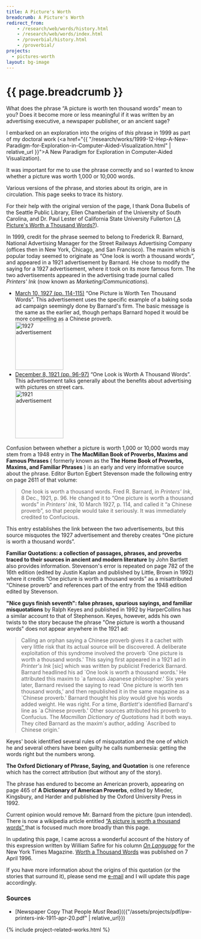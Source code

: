 ```yaml
---
title: A Picture's Worth
breadcrumb: A Picture's Worth
redirect_from:
    - /research/web/words/history.html
    - /research/web/words/index.html
    - /proverbial/history.html
    - /proverbial/
projects:
  - pictures-worth
layout: bg-image
---
```

# {{ page.breadcrumb }}

What does the phrase &ldquo;A picture is worth ten thousand words&rdquo; mean to you?
Does it become more or less meaningful if it was written by an
advertising executive, a newspaper publisher, or an ancient sage?

I embarked on an exploration into the origins of <em>this</em> phrase in 1999
as part of my doctoral work
(<a href="{{ "/research/works/1999-12-Hep-A-New-Paradigm-for-Exploration-in-Computer-Aided-Visualization.html" | relative_url }}">A New Paradigm for Exploration in Computer-Aided Visualization</a>).

It was important for me to use the phrase correctly and so
I wanted to know whether a picture was worth 1,000 or 10,000 words.

Various versions of the phrase, and stories about its origin, are in circulation.
This page seeks to trace its history.

For their help with the original version of the page,
I thank Dona Bubelis of the Seattle Public Library,
Ellen Chamberlain of the University of South Carolina, and
Dr. Paul Lester of California State University Fullerton
(<a href="http://paulmartinlester.info/writings/1000_words.html">
A Picture's Worth a Thousand Words?</a>).

In 1999, credit for the phrase seemed to belong to Frederick R. Barnard,
National Advertising Manager for the Street Railways Advertising Company
(offices then in New York, Chicago, and San Francisco).
The maxim which is popular today seemed to originate as
&ldquo;One look is worth a thousand words&rdquo;,
and appeared in a 1921 advertisement by Barnard.
He chose to modify the saying for a 1927 advertisement,
where it took on its more famous form.
The two advertisements appeared in the advertising trade journal
called <em>Printers' Ink</em> (now known as <em>Marketing/Communications</em>).

<ul>
  <li>
    <a href="1927-mar-10.html">March 10, 1927 (pp. 114-115)</a>
    &ldquo;One Picture is Worth Ten Thousand Words&rdquo;.  
    This advertisement uses the specific example of a baking soda ad
    campaign seemingly done by Barnard's firm.  
    The basic message is the same as the earlier ad,
    though perhaps Barnard hoped it would be more compelling
    as a Chinese proverb. <br />
    <a href="1927-mar-10.html">
      <img class="img-responsive" height="128px" src="{{"/assets/projects/img/pw-printers-ink-1927.jpg" | relative_url}}" alt="1927 advertisement" />
    </a>
  </li>
  <li>
    <a href="1921-dec-08.html">December 8, 1921 (pp. 96-97)</a>
    &ldquo;One Look is Worth A Thousand Words&rdquo;.  
    This advertisement talks generally about the benefits about advertising with
    pictures on street cars.<br />
    <a href="1921-dec-08.html">
      <img class="img-responsive" height="128px" src="{{ "/assets/projects/img/pw-printers-ink-1921.jpg" | relative_url}}" alt="1921 advertisement"/>
    </a>
  </li>
</ul>

Confusion between whether a picture is worth 1,000 or 10,000 words may stem from a
1948 entry in <strong>The MacMillan Book of Proverbs, Maxims and Famous Phrases</strong>
( formerly known as the
<strong>The Home Book of Proverbs, Maxims, and Familiar Phrases</strong> )
is an early and very informative source about the phrase. Editor Burton Egbert
Stevenson made the following entry on page 2611 of that volume:

<blockquote>
  One look is worth a thousand words.
  Fred R. Barnard, in <em>Printers' Ink</em>, 8 Dec., 1921, p. 96.
  He changed it to &ldquo;One picture is worth a thousand words&rdquo;
  in <em>Printers' Ink</em>, 10 March 1927, p. 114, and called it
  &ldquo;a Chinese proverb&rdquo;, so that people would take it seriously.
  It was immediately credited to Confucious.
</blockquote>

This entry establishes the link between the two advertisements,
but this source misquotes the 1927 advertisement and thereby creates
&ldquo;One picture is worth a thousand words&rdquo;.

<strong>Familiar Quotations: a collection of passages,
phrases, and proverbs traced to their sources
in ancient and modern literature</strong> by John Bartlett
also provides information. Stevenson's error is repeated on page 782 of the
16th edition (edited by Justin Kaplan and published by Little, Brown in 1992)
where it credits &ldquo;One picture is worth a thousand words&rdquo; as a misattributed
&ldquo;Chinese proverb&rdquo; and references part of the entry from the 1948 edition
edited by Stevenson.

<strong>"Nice guys finish seventh": false phrases,
spurious sayings, and familiar misquotations</strong> by
Ralph Keyes and
published in 1992 by HarperCollins has a similar account to that of
Stephenson.  Keyes, however, adds his own twists to the story because
the phrase "One picture is worth a thousand words" does not appear
anywhere in the 1921 ad:

<blockquote>
Calling an orphan saying a Chinese proverb gives it a cachet with very
little risk that its actual source will be discovered.  A deliberate
exploitation of this syndrome involved the proverb `One picture is
worth a thousand words.'
This saying first appeared in a 1921 ad in <EM>Printer's Ink</EM> [sic] which
was written by publicist Frederick Barnard.  Barnard headlined his ad `One
look is worth a thousand words.'  He attributed this maxim to `a famous
Japanese philosopher.'  Six years later, Barnard revised the saying to read
`One picture is worth ten thousand words,' and then republished it in the
same magazine as a `Chinese proverb.'
Barnard thought his ploy would give his words added weight.  He was right.
For a time, <em>Bartlett's</em> identified Barnard's line as `a Chinese
proverb.'  Other sources attributed his proverb to Confucius.  
The <em>Macmillan Dictionary of Quotations</em> had it both ways.
They cited Barnard as the maxim's author, adding `Ascribed to Chinese
origin.'
</blockquote>

Keyes' book identified several rules of misquotation and the one of which
he and several others have been guilty he calls numbernesia: getting the
words right but the numbers wrong.  

<strong>The Oxford Dictionary of Phrase, Saying, and Quotation</strong>
is one reference which has the correct attribution (but without any of the story).

The phrase has endured to become an American proverb,
appearing on page 465 of <strong>A Dictionary of American Proverbs</strong>,
edited by Mieder, Kingsbury, and Harder and published by the
Oxford University Press in 1992.

Current opinion would remove Mr. Barnard from the picture (pun intended).
There is now a wikipedia article entitled
<a href="https://en.wikipedia.org/wiki/A_picture_is_worth_a_thousand_words">
&ldquo;A picture is worth a thousand words&rdquo;
</a>
that is focused much more broadly than this page.

<a href="https://www.newspaperarchive.com/syracuse-post-standard/1911-03-28/page-6/"></a>
<a href="https://www.newspaperarchive.com/syracuse-post-standard/1911-03-28/page-18/"></a>
<a href="https://en.wikipedia.org/wiki/Arthur_Brisbane"></a>

In updating this page, I came across a wonderful account of the
history of this expression written by William Safire for his column
<a href="http://query.nytimes.com/search/sitesearch/#/On+Language/since1851/allresults/1/bySafire/"><em>On Language</em></a>
for the New York Times Magazine. <a href="http://www.nytimes.com/1996/04/07/magazine/on-language-worth-a-thousand-words.html">Worth a Thousand Words</a> was published on 7 April 1996.

If you have more information about the origins of this quotation
(or the stories that surround it),
please send me <a href="mailto:{{site.email}}">e-mail</a>
and I will update this page accordingly.

### Sources

* [Newspaper Copy That People <em>Must</em> Read]({{"/assets/projects/pdf/pw-printers-ink-1911-apr-20.pdf" | relative_url}})

{% include project-related-works.html %}
